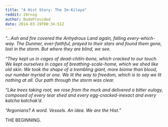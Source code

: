 ```yaml
---
title: "A Hist Story: The Im-Kilaya"
reddit: 20rnxg
author: NudeProvided
date: 2014-03-19T00:34:51Z
---
```


*“...Ash and fire covered the Anhydrous Land again, falling every-which-way. The Dunmer, ever-faithful, prayed to their stars and found them gone, lost in the storm. But where they are blind, we see.*

*“They kept us in cages of dead-chitin-bone, which cracked to our touch. We kept ourselves in cages of breathing-scale-home, which we shed like old skin. We took the shape of a trembling giant, more biome than blood, our number myriad or one. We lit the way to freedom, which is to say we lit nothing at all. Our path through the storm was clear.*

*“Like trees taking root, we rose from the murk and delivered a bitter eulogy, composed of every tear shed and every egg-cracked-inexact and every katcha katchak’d.*

*“Argonians? A word. Vessels. An idea. We are the Hist.”*

THE BEGINNING.

